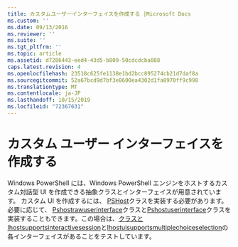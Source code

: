 ```yaml
---
title: カスタムユーザーインターフェイスを作成する |Microsoft Docs
ms.custom: ''
ms.date: 09/13/2016
ms.reviewer: ''
ms.suite: ''
ms.tgt_pltfrm: ''
ms.topic: article
ms.assetid: d7286443-eed4-43d5-b809-50cdcdcba088
caps.latest.revision: 4
ms.openlocfilehash: 23518c625fe1138e1bd2bcc895274cb21d7daf8a
ms.sourcegitcommit: 52a67bcd9d7bf3e8600ea4302d1fa8970ff9c998
ms.translationtype: MT
ms.contentlocale: ja-JP
ms.lasthandoff: 10/15/2019
ms.locfileid: "72367631"
---
```

# <a name="creating-a-custom-user-interface"></a>カスタム ユーザー インターフェイスを作成する

Windows PowerShell には、Windows PowerShell エンジンをホストするカスタム対話型 UI を作成できる抽象クラスとインターフェイスが用意されています。 カスタム UI を作成するには、 [PSHost](/dotnet/api/System.Management.Automation.Host.PSHost)クラスを実装する必要があります。 必要に応じて、 [Pshostrawuserinterface](/dotnet/api/System.Management.Automation.Host.PSHostRawUserInterface)クラスと[Pshostuserinterface](/dotnet/api/System.Management.Automation.Host.PSHostUserInterface)クラスを実装することもできます。この場合は、[クラスとIhostsupportsinteractivesession](/dotnet/api/System.Management.Automation.Host.IHostSupportsInteractiveSession)と[Ihostuisupportsmultiplechoiceselection](/dotnet/api/System.Management.Automation.Host.IHostUISupportsMultipleChoiceSelection)の各インターフェイスがあることをテストしています。
